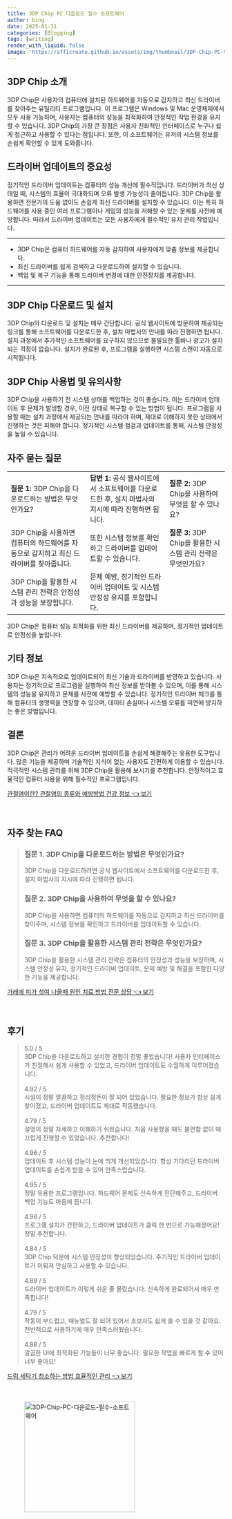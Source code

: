 ```yaml
---
title: 3DP Chip PC 다운로드 필수 소프트웨어
author: bing
date: 2025-01-31
categories: [Blogging]
tags: [writing]
render_with_liquid: false
image: 'https://afficreate.github.io/assets/img/thumbnail/3DP-Chip-PC-다운로드-필수-소프트웨어.webp'
---
```



<h2 id='3DP_chip_소개'>3DP Chip 소개</h2>

<p>3DP Chip은 사용자의 컴퓨터에 설치된 하드웨어를 자동으로 감지하고 최신 드라이버를 찾아주는 유틸리티 프로그램입니다. 이 프로그램은 Windows 및 Mac 운영체제에서 모두 사용 가능하며, 사용자는 컴퓨터의 성능을 최적화하여 안정적인 작업 환경을 유지할 수 있습니다. 3DP Chip의 가장 큰 장점은 사용자 친화적인 인터페이스로 누구나 쉽게 접근하고 사용할 수 있다는 점입니다. 또한, 이 소프트웨어는 유저의 시스템 정보를 손쉽게 확인할 수 있게 도와줍니다.</p>

<h2 id='드라이버_업데이트'>드라이버 업데이트의 중요성</h2>

<p>정기적인 드라이버 업데이트는 컴퓨터의 성능 개선에 필수적입니다. 드라이버가 최신 상태일 때, 시스템의 효율이 극대화되며 오류 발생 가능성이 줄어듭니다. 3DP Chip을 활용하면 전문가의 도움 없이도 손쉽게 최신 드라이버를 설치할 수 있습니다. 이는 특히 하드웨어를 사용 중인 여러 프로그램이나 게임의 성능을 저해할 수 있는 문제를 사전에 예방합니다. 따라서 드라이버 업데이트는 모든 사용자에게 필수적인 유지 관리 작업입니다.</p>

<hr />

<ul>
    <li>3DP Chip은 컴퓨터 하드웨어를 자동 감지하여 사용자에게 맞춤 정보를 제공합니다.</li>
    <li>최신 드라이버를 쉽게 검색하고 다운로드하여 설치할 수 있습니다.</li>
    <li>백업 및 복구 기능을 통해 드라이버 변경에 대한 안전장치를 제공합니다.</li>
</ul>

<hr />

<h2 id='다운로드_및_설치'>3DP Chip 다운로드 및 설치</h2>

<p>3DP Chip의 다운로드 및 설치는 매우 간단합니다. 공식 웹사이트에 방문하여 제공되는 링크를 통해 소프트웨어를 다운로드한 후, 설치 마법사의 안내를 따라 진행하면 됩니다. 설치 과정에서 추가적인 소프트웨어를 요구하지 않으므로 불필요한 툴바나 광고가 설치되는 걱정이 없습니다. 설치가 완료된 후, 프로그램을 실행하면 시스템 스캔이 자동으로 시작됩니다.</p>

<h2 id='사용법_및_유의사항'>3DP Chip 사용법 및 유의사항</h2>

<p>3DP Chip을 사용하기 전 시스템 상태를 백업하는 것이 좋습니다. 이는 드라이버 업데이트 후 문제가 발생할 경우, 이전 상태로 복구할 수 있는 방법이 됩니다. 프로그램을 사용할 때는 설치 과정에서 제공되는 안내를 따라야 하며, 제대로 이해하지 못한 상태에서 진행하는 것은 피해야 합니다. 정기적인 시스템 점검과 업데이트를 통해, 시스템 안정성을 높일 수 있습니다.</p>

<h2 id='자주_묻는_질문'>자주 묻는 질문</h2>

<table>
    <tr>
        <td><b>질문 1:</b> 3DP Chip을 다운로드하는 방법은 무엇인가요?</td>
        <td><b>답변 1:</b> 공식 웹사이트에서 소프트웨어를 다운로드한 후, 설치 마법사의 지시에 따라 진행하면 됩니다.</td>
        <td><b>질문 2:</b> 3DP Chip을 사용하여 무엇을 할 수 있나요?</td>
    </tr>
    <tr>
        <td>3DP Chip을 사용하면 컴퓨터의 하드웨어를 자동으로 감지하고 최신 드라이버를 찾아줍니다.</td>
        <td>또한 시스템 정보를 확인하고 드라이버를 업데이트할 수 있습니다.</td>
        <td><b>질문 3:</b> 3DP Chip을 활용한 시스템 관리 전략은 무엇인가요?</td>
    </tr>
    <tr>
        <td>3DP Chip을 활용한 시스템 관리 전략은 안정성과 성능을 보장합니다.</td>
        <td>문제 예방, 정기적인 드라이버 업데이트 및 시스템 안정성 유지를 포함합니다.</td>
        <td></td>
    </tr>
</table>

<p>3DP Chip은 컴퓨터 성능 최적화를 위한 최신 드라이버를 제공하며, 정기적인 업데이트로 안정성을 높입니다.</p>

<h2 id='기타_정보'>기타 정보</h2>

<p>3DP Chip은 지속적으로 업데이트되어 최신 기술과 드라이버를 반영하고 있습니다. 사용자는 정기적으로 프로그램을 실행하여 최신 정보를 받아볼 수 있으며, 이를 통해 시스템의 성능을 유지하고 문제를 사전에 예방할 수 있습니다. 정기적인 드라이버 체크를 통해 컴퓨터의 생명력을 연장할 수 있으며, 데이터 손실이나 시스템 오류를 미연에 방지하는 좋은 방법입니다.</p>

<h2 id='결론'>결론</h2>

<p>3DP Chip은 관리가 어려운 드라이버 업데이트를 손쉽게 해결해주는 유용한 도구입니다. 많은 기능을 제공하며 기술적인 지식이 없는 사용자도 간편하게 이용할 수 있습니다. 적극적인 시스템 관리를 위해 3DP Chip을 활용해 보시기를 추천합니다. 안정적이고 효율적인 컴퓨터 사용을 위해 필수적인 프로그램입니다.</p>


<p><a class="click-button" title="관절염이란? 관절염의 종류와 예방방법 건강 정보" href="https://afficreate.github.io/posts/%EA%B4%80%EC%A0%88%EC%97%BC%EC%9D%B4%EB%9E%80-%EA%B4%80%EC%A0%88%EC%97%BC%EC%9D%98-%EC%A2%85%EB%A5%98%EC%99%80-%EC%98%88%EB%B0%A9%EB%B0%A9%EB%B2%95-%EA%B1%B4%EA%B0%95-%EC%A0%95%EB%B3%B4/" rel="dofollow">관절염이란? 관절염의 종류와 예방방법 건강 정보 👈 보기</a></p><br>
<h2 id='자주_찾는_FAQ'>자주 찾는 FAQ</h2>
<div itemscope="" itemtype="https://schema.org/FAQPage"> <blockquote> <div itemscope="" itemprop="mainEntity" itemtype="https://schema.org/Question"> <h3 itemprop="name">질문 1. 3DP Chip을 다운로드하는 방법은 무엇인가요?</h3> <div itemscope="" itemprop="acceptedAnswer" itemtype="https://schema.org/Answer"> <span itemprop="text"> <p>3DP Chip을 다운로드하려면 공식 웹사이트에서 소프트웨어를 다운로드한 후, 설치 마법사의 지시에 따라 진행하면 됩니다.</p> </span> </div> </div> <div itemscope="" itemprop="mainEntity" itemtype="https://schema.org/Question"> <h3 itemprop="name">질문 2. 3DP Chip을 사용하여 무엇을 할 수 있나요?</h3> <div itemscope="" itemprop="acceptedAnswer" itemtype="https://schema.org/Answer"> <span itemprop="text"> <p>3DP Chip을 사용하면 컴퓨터의 하드웨어를 자동으로 감지하고 최신 드라이버를 찾아주며, 시스템 정보를 확인하고 드라이버를 업데이트할 수 있습니다.</p> </span> </div> </div> <div itemscope="" itemprop="mainEntity" itemtype="https://schema.org/Question"> <h3 itemprop="name">질문 3. 3DP Chip을 활용한 시스템 관리 전략은 무엇인가요?</h3> <div itemscope="" itemprop="acceptedAnswer" itemtype="https://schema.org/Answer"> <span itemprop="text"> <p>3DP Chip을 활용한 시스템 관리 전략은 컴퓨터의 안정성과 성능을 보장하며, 시스템 안정성 유지, 정기적인 드라이버 업데이트, 문제 예방 및 해결을 포함한 다양한 기능을 제공합니다.</p> </span> </div> </div> </blockquote> </div>
<p><a class="click-button" title="가래에 피가 섞여 나올때 원인 치료 방법 전문 상담" href="https://afficreate.github.io/posts/%EA%B0%80%EB%9E%98%EC%97%90-%ED%94%BC%EA%B0%80-%EC%84%9E%EC%97%AC-%EB%82%98%EC%98%AC%EB%95%8C-%EC%9B%90%EC%9D%B8-%EC%B9%98%EB%A3%8C-%EB%B0%A9%EB%B2%95-%EC%A0%84%EB%AC%B8-%EC%83%81%EB%8B%B4/" rel="dofollow">가래에 피가 섞여 나올때 원인 치료 방법 전문 상담 👈 보기</a></p><br>
<h2 id='후기'>후기</h2>
<div itemscope itemtype="https://schema.org/Product">
  <blockquote>
  <div itemprop="review" itemscope itemtype="https://schema.org/Review">
      <div itemprop="reviewRating" itemscope itemtype="https://schema.org/Rating"> <span itemprop="ratingValue">5.0</span> / <span itemprop="bestRating">5</span> </div>
      <span itemprop="reviewBody">3DP Chip을 다운로드하고 설치한 경험이 정말 좋았습니다! 사용자 인터페이스가 친절해서 쉽게 사용할 수 있었고, 드라이버 업데이트도 수월하게 이루어졌습니다.</span>
  </div>
  <br>
  <div itemprop="review" itemscope itemtype="https://schema.org/Review">
      <div itemprop="reviewRating" itemscope itemtype="https://schema.org/Rating"> <span itemprop="ratingValue">4.92</span> / <span itemprop="bestRating">5</span> </div>
      <span itemprop="reviewBody">시설이 정말 깔끔하고 정리정돈이 잘 되어 있었습니다. 필요한 정보가 항상 쉽게 찾아졌고, 드라이버 업데이트도 제대로 작동했습니다.</span>
  </div>
  <br>
  <div itemprop="review" itemscope itemtype="https://schema.org/Review">
      <div itemprop="reviewRating" itemscope itemtype="https://schema.org/Rating"> <span itemprop="ratingValue">4.79</span> / <span itemprop="bestRating">5</span> </div>
      <span itemprop="reviewBody">설명이 정말 자세하고 이해하기 쉬웠습니다. 처음 사용했을 때도 불편함 없이 매끄럽게 진행할 수 있었습니다. 추천합니다!</span>
  </div>
  <br>
  <div itemprop="review" itemscope itemtype="https://schema.org/Review">
      <div itemprop="reviewRating" itemscope itemtype="https://schema.org/Rating"> <span itemprop="ratingValue">4.96</span> / <span itemprop="bestRating">5</span> </div>
      <span itemprop="reviewBody">업데이트 후 시스템 성능이 눈에 띄게 개선되었습니다. 항상 기다리던 드라이버 업데이트를 손쉽게 받을 수 있어 만족스럽습니다.</span>
  </div>
  <br>
  <div itemprop="review" itemscope itemtype="https://schema.org/Review">
      <div itemprop="reviewRating" itemscope itemtype="https://schema.org/Rating"> <span itemprop="ratingValue">4.95</span> / <span itemprop="bestRating">5</span> </div>
      <span itemprop="reviewBody">정말 유용한 프로그램입니다. 하드웨어 문제도 신속하게 진단해주고, 드라이버 백업 기능도 마음에 듭니다.</span>
  </div>
  <br>
  <div itemprop="review" itemscope itemtype="https://schema.org/Review">
      <div itemprop="reviewRating" itemscope itemtype="https://schema.org/Rating"> <span itemprop="ratingValue">4.96</span> / <span itemprop="bestRating">5</span> </div>
      <span itemprop="reviewBody">프로그램 설치가 간편하고, 드라이버 업데이트가 클릭 한 번으로 가능해졌어요! 정말 추천합니다.</span>
  </div>
  <br>
  <div itemprop="review" itemscope itemtype="https://schema.org/Review">
      <div itemprop="reviewRating" itemscope itemtype="https://schema.org/Rating"> <span itemprop="ratingValue">4.84</span> / <span itemprop="bestRating">5</span> </div>
      <span itemprop="reviewBody">3DP Chip 덕분에 시스템 안정성이 향상되었습니다. 주기적인 드라이버 업데이트가 이뤄져 안심하고 사용할 수 있습니다.</span>
  </div>
  <br>
  <div itemprop="review" itemscope itemtype="https://schema.org/Review">
      <div itemprop="reviewRating" itemscope itemtype="https://schema.org/Rating"> <span itemprop="ratingValue">4.89</span> / <span itemprop="bestRating">5</span> </div>
      <span itemprop="reviewBody">드라이버 업데이트가 이렇게 쉬운 줄 몰랐습니다. 신속하게 완료되어서 매우 만족합니다!</span>
  </div>
  <br>
  <div itemprop="review" itemscope itemtype="https://schema.org/Review">
      <div itemprop="reviewRating" itemscope itemtype="https://schema.org/Rating"> <span itemprop="ratingValue">4.79</span> / <span itemprop="bestRating">5</span> </div>
      <span itemprop="reviewBody">작동이 부드럽고, 매뉴얼도 잘 되어 있어서 초보자도 쉽게 쓸 수 있을 것 같아요. 전반적으로 사용하기에 매우 만족스러웠습니다.</span>
  </div>
  <br>
  <div itemprop="review" itemscope itemtype="https://schema.org/Review">
      <div itemprop="reviewRating" itemscope itemtype="https://schema.org/Rating"> <span itemprop="ratingValue">4.88</span> / <span itemprop="bestRating">5</span> </div>
      <span itemprop="reviewBody">깔끔한 UI에 최적화된 기능들이 너무 좋습니다. 필요한 작업을 빠르게 할 수 있어 너무 좋아요!</span>
  </div>
  </blockquote>
</div>
<p><a class="click-button" title="드럼 세탁기 청소하는 방법 효율적인 관리" href="https://afficreate.github.io/posts/%EB%93%9C%EB%9F%BC-%EC%84%B8%ED%83%81%EA%B8%B0-%EC%B2%AD%EC%86%8C%ED%95%98%EB%8A%94-%EB%B0%A9%EB%B2%95-%ED%9A%A8%EC%9C%A8%EC%A0%81%EC%9D%B8-%EA%B4%80%EB%A6%AC/" rel="dofollow">드럼 세탁기 청소하는 방법 효율적인 관리 👈 보기</a></p><br>
<figure class="image"><img src="https://afficreate.github.io/assets/img/thumbnail/3DP-Chip-PC-다운로드-필수-소프트웨어.webp" alt="3DP-Chip-PC-다운로드-필수-소프트웨어" width="256" height="256"></figure>